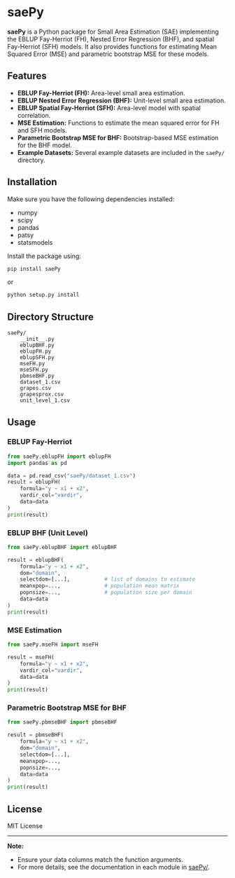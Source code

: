 # saePy

**saePy** is a Python package for Small Area Estimation (SAE) implementing the EBLUP Fay-Herriot (FH), Nested Error Regression (BHF), and spatial Fay-Herriot (SFH) models. It also provides functions for estimating Mean Squared Error (MSE) and parametric bootstrap MSE for these models.

## Features

- **EBLUP Fay-Herriot (FH):** Area-level small area estimation.
- **EBLUP Nested Error Regression (BHF):** Unit-level small area estimation.
- **EBLUP Spatial Fay-Herriot (SFH):** Area-level model with spatial correlation.
- **MSE Estimation:** Functions to estimate the mean squared error for FH and SFH models.
- **Parametric Bootstrap MSE for BHF:** Bootstrap-based MSE estimation for the BHF model.
- **Example Datasets:** Several example datasets are included in the `saePy/` directory.

## Installation

Make sure you have the following dependencies installed:
- numpy
- scipy
- pandas
- patsy
- statsmodels

Install the package using:

```sh
pip install saePy
```
or
```sh
python setup.py install
```

## Directory Structure

```
saePy/
    __init__.py
    eblupBHF.py
    eblupFH.py
    eblupSFH.py
    mseFH.py
    mseSFH.py
    pbmseBHF.py
    dataset_1.csv
    grapes.csv
    grapesprox.csv
    unit_level_1.csv
```

## Usage

### EBLUP Fay-Herriot

```python
from saePy.eblupFH import eblupFH
import pandas as pd

data = pd.read_csv("saePy/dataset_1.csv")
result = eblupFH(
    formula="y ~ x1 + x2",
    vardir_col="vardir",
    data=data
)
print(result)
```

### EBLUP BHF (Unit Level)

```python
from saePy.eblupBHF import eblupBHF

result = eblupBHF(
    formula="y ~ x1 + x2",
    dom="domain",
    selectdom=[...],           # list of domains to estimate
    meanxpop=...,              # population mean matrix
    popnsize=...,              # population size per domain
    data=data
)
print(result)
```

### MSE Estimation

```python
from saePy.mseFH import mseFH

result = mseFH(
    formula="y ~ x1 + x2",
    vardir_col="vardir",
    data=data
)
print(result)
```

### Parametric Bootstrap MSE for BHF

```python
from saePy.pbmseBHF import pbmseBHF

result = pbmseBHF(
    formula="y ~ x1 + x2",
    dom="domain",
    selectdom=[...],
    meanxpop=...,
    popnsize=...,
    data=data
)
print(result)
```

## License

MIT License

---

**Note:**  
- Ensure your data columns match the function arguments.
- For more details, see the documentation in each module in [saePy/](saePy/).
